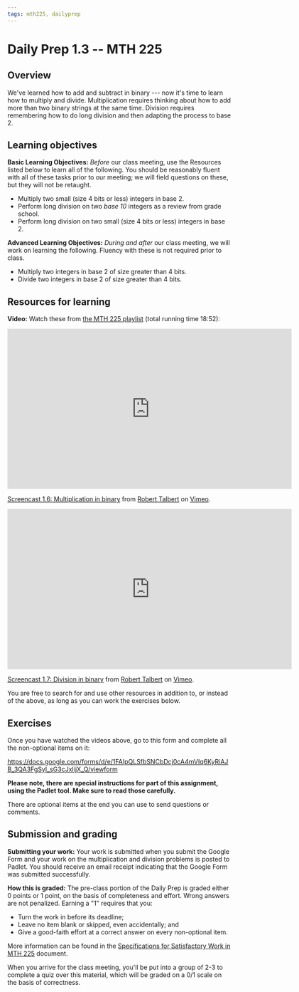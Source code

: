 ```yaml
---
tags: mth225, dailyprep
---
```


# Daily Prep 1.3 -- MTH 225

## Overview

We've learned how to add and subtract in binary --- now it's time to learn how to multiply and divide. Multiplication requires thinking about how to add more than two binary strings at the same time. Division requires remembering how to do long division and then adapting the process to base 2. 

## Learning objectives 

**Basic Learning Objectives:** *Before* our class meeting, use the Resources listed below to learn all of the following. You should be reasonably fluent with all of these tasks prior to our meeting; we will field questions on these, but they will not be retaught. 

+ Multiply two small (size 4 bits or less) integers in base 2. 
+ Perform long division on two *base 10* integers as a review from grade school. 
+ Perform long division on two small (size 4 bits or less) integers in base 2. 



**Advanced Learning Objectives:** *During and after* our class meeting, we will work on learning the following. Fluency with these is not required prior to class. 

+ Multiply two integers in base 2 of size greater than 4 bits.
+ Divide two integers in base 2 of size greater than 4 bits. 




## Resources for learning

**Video:** Watch these from [the MTH 225 playlist](https://vimeo.com/showcase/8667148) (total running time 18:52): 


<iframe src="https://player.vimeo.com/video/580457312?h=b1d9b0e518" width="640" height="360" frameborder="0" allow="autoplay; fullscreen; picture-in-picture" allowfullscreen></iframe>
<p><a href="https://vimeo.com/580457312">Screencast 1.6: Multiplication in binary</a> from <a href="https://vimeo.com/user132700952">Robert Talbert</a> on <a href="https://vimeo.com">Vimeo</a>.</p>

<iframe src="https://player.vimeo.com/video/581300654?h=af558ca917" width="640" height="360" frameborder="0" allow="autoplay; fullscreen; picture-in-picture" allowfullscreen></iframe>
<p><a href="https://vimeo.com/581300654">Screencast 1.7: Division in binary</a> from <a href="https://vimeo.com/user132700952">Robert Talbert</a> on <a href="https://vimeo.com">Vimeo</a>.</p>


You are free to search for and use other resources in addition to, or instead of the above, as long as you can work the exercises below.

## Exercises 



Once you have watched the videos above, go to this form and complete all the non-optional items on it:

https://docs.google.com/forms/d/e/1FAIpQLSfbSNCbDcj0cA4mVIq6KyRiAJB_3QA3FgSyI_sG3cJxIijX_Q/viewform

**Please note, there are special instructions for part of this assignment, using the Padlet tool. Make sure to read those carefully.**



There are optional items at the end you can use to send questions or comments.


## Submission and grading 

**Submitting your work:** Your work is submitted when you submit the Google Form and your work on the multiplication and division problems is posted to Padlet. You should receive an email receipt indicating that the Google Form was submitted successfully.  

**How this is graded:** The pre-class portion of the Daily Prep is graded either 0 points or 1 point, on the basis of completeness and effort. Wrong answers are not penalized. Earning a "1" requires that you: 

- Turn the work in before its deadline; 
- Leave no item blank or skipped, even accidentally; and 
- Give a good-faith effort at a correct answer on every non-optional item. 

More information can be found in the [Specifications for Satisfactory Work in MTH 225](/Cy6P0rGZQzuOM3NwZ3ZuMw) document. 

When you arrive for the class meeting, you'll be put into a group of 2-3 to complete a quiz over this material, which will be graded on a 0/1 scale on the basis of correctness. 